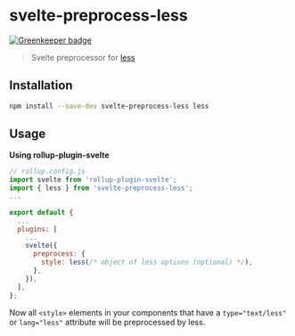 # svelte-preprocess-less

[![Greenkeeper badge](https://badges.greenkeeper.io/ls-age/svelte-preprocess-less.svg)](https://greenkeeper.io/)

> Svelte preprocessor for [less](http://lesscss.org)

## Installation

```bash
npm install --save-dev svelte-preprocess-less less
```

## Usage

**Using rollup-plugin-svelte**

```javascript
// rollup.config.js
import svelte from 'rollup-plugin-svelte';
import { less } from 'svelte-preprocess-less';
...

export default {
  ...
  plugins: [
    ...
    svelte({
      preprocess: {
        style: less(/* object of less options (optional) */),
      },
    }),
  ],
};
```

Now all `<style>` elements in your components that have a `type="text/less"` or `lang="less"` attribute will be preprocessed by less.
